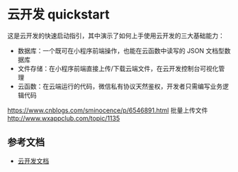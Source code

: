 # 云开发 quickstart

这是云开发的快速启动指引，其中演示了如何上手使用云开发的三大基础能力：

- 数据库：一个既可在小程序前端操作，也能在云函数中读写的 JSON 文档型数据库
- 文件存储：在小程序前端直接上传/下载云端文件，在云开发控制台可视化管理
- 云函数：在云端运行的代码，微信私有协议天然鉴权，开发者只需编写业务逻辑代码

https://www.cnblogs.com/sminocence/p/6546891.html
批量上传文件
http://www.wxappclub.com/topic/1135
## 参考文档
- [云开发文档](https://developers.weixin.qq.com/miniprogram/dev/wxcloud/basis/getting-started.html)

